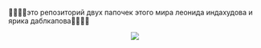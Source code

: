 🧛🧛🧛🧛это репозиторий двух папочек этого мира леонида индахудова и ярика даблкапова🧛🧛🧛🧛
<p style="text-align:center"><img src="https://c.tenor.com/yPUAJMwL2uwAAAAC/gigachad.gif"></p>
